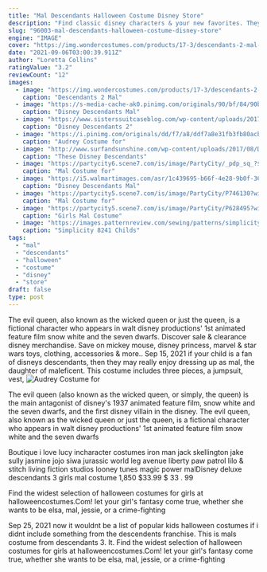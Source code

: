 ```yaml
---
title: "Mal Descendants Halloween Costume Disney Store"
description: "Find classic disney characters & your new favorites. They're all here along with dozens of others. Shop for authentic disney costumes and accessories at shopdisney."
slug: "96003-mal-descendants-halloween-costume-disney-store"
engine: "IMAGE"
cover: "https://img.wondercostumes.com/products/17-3/descendants-2-mal-costume.jpg"
date: "2021-09-06T03:00:39.911Z"
author: "Loretta Collins"
ratingValue: "3.2"
reviewCount: "12"
images:
  - image: "https://img.wondercostumes.com/products/17-3/descendants-2-mal-costume.jpg"
    caption: "Descendants 2 Mal"
  - image: "https://s-media-cache-ak0.pinimg.com/originals/90/bf/84/90bf84a438e7a80e16696a528d983bb0.jpg"
    caption: "Disney Descendants Mal"
  - image: "https://www.sisterssuitcaseblog.com/wp-content/uploads/2017/10/mal-dress-closeup-1.jpg"
    caption: "Disney Descendants 2"
  - image: "https://i.pinimg.com/originals/dd/f7/a8/ddf7a8e31fb3fb80acbaf7e688ca1a57.jpg"
    caption: "Audrey Costume for"
  - image: "http://www.surfandsunshine.com/wp-content/uploads/2017/08/Descendants-Necklace.jpg"
    caption: "These Disney Descendants"
  - image: "https://partycity6.scene7.com/is/image/PartyCity/_pdp_sq_?$_1000x1000_$&$product=PartyCity/P836355"
    caption: "Mal Costume for"
  - image: "https://i5.walmartimages.com/asr/1c439695-b66f-4e28-9b0f-36beae9077b4.c79c05ea238c66a55c3ab4a55a824c73.jpeg"
    caption: "Disney Descendants Mal"
  - image: "https://partycity5.scene7.com/is/image/PartyCity/P746130?wid=400"
    caption: "Mal Costume for"
  - image: "https://partycity5.scene7.com/is/image/PartyCity/P628495?wid=400"
    caption: "Girls Mal Costume"
  - image: "https://images.patternreview.com/sewing/patterns/simplicity/2016/8241/8241.jpg"
    caption: "Simplicity 8241 Childs"
tags:
  - "mal"
  - "descendants"
  - "halloween"
  - "costume"
  - "disney"
  - "store"
draft: false
type: post
---
```


The evil queen, also known as the wicked queen or just the queen, is a fictional character who appears in walt disney productions' 1st animated feature film snow white and the seven dwarfs. Discover sale & clearance disney merchandise. Save on mickey mouse, disney princess, marvel & star wars toys, clothing, accessories & more.. Sep 15, 2021 if your child is a fan of disneys descendants, then they may really enjoy dressing up as mal, the daughter of maleficent. This costume includes three pieces, a jumpsuit, vest,
![Audrey Costume for](https://i.pinimg.com/originals/dd/f7/a8/ddf7a8e31fb3fb80acbaf7e688ca1a57.jpg "Audrey Costume for")

The evil queen (also known as the wicked queen, or simply, the queen) is the main antagonist of disney&#39;s 1937 animated feature film, snow white and the seven dwarfs, and the first disney villain in the disney. The evil queen, also known as the wicked queen or just the queen, is a fictional character who appears in walt disney productions&#39; 1st animated feature film snow white and the seven dwarfs
<!--inArticleAds-->

<!--galleryOne-->

Boutique i love lucy incharacter costumes iron man jack skellington jake sully jasmine jojo siwa jurassic world leg avenue liberty paw patrol lilo & stitch living fiction studios looney tunes magic power malDisney deluxe descendants 3 girls mal costume 1,850 $33.99 $ 33 . 99
<!--inArticleAds-->

<!--galleryTwo-->

Find the widest selection of halloween costumes for girls at halloweencostumes.Com! let your girl's fantasy come true, whether she wants to be elsa, mal, jessie, or a crime-fighting
<!--galleryThree-->

Sep 25, 2021 now it wouldnt be a list of popular kids halloween costumes if i didnt include something from the descendents franchise. This is mals costume from descendants 3. It. Find the widest selection of halloween costumes for girls at halloweencostumes.Com! let your girl's fantasy come true, whether she wants to be elsa, mal, jessie, or a crime-fighting
